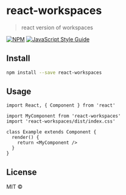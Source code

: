 # react-workspaces

> react version of workspaces

[![NPM](https://img.shields.io/npm/v/react-workspaces.svg)](https://www.npmjs.com/package/react-workspaces) [![JavaScript Style Guide](https://img.shields.io/badge/code_style-standard-brightgreen.svg)](https://standardjs.com)

## Install

```bash
npm install --save react-workspaces
```

## Usage

```tsx
import React, { Component } from 'react'

import MyComponent from 'react-workspaces'
import 'react-workspaces/dist/index.css'

class Example extends Component {
  render() {
    return <MyComponent />
  }
}
```

## License

MIT © [](https://github.com/)
